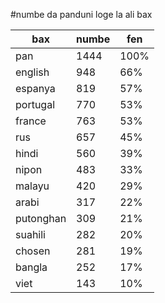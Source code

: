 #numbe da panduni loge la ali bax

| bax | numbe | fen |
|-----|-------|-----|
| pan | 1444 | 100% |
| english | 948 | 66% |
| espanya | 819 | 57% |
| portugal | 770 | 53% |
| france | 763 | 53% |
| rus | 657 | 45% |
| hindi | 560 | 39% |
| nipon | 483 | 33% |
| malayu | 420 | 29% |
| arabi | 317 | 22% |
| putonghan | 309 | 21% |
| suahili | 282 | 20% |
| chosen | 281 | 19% |
| bangla | 252 | 17% |
| viet | 143 | 10% |
